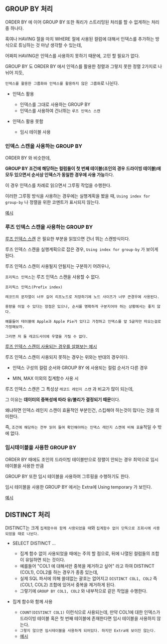 ## GROUP BY 처리

ORDER BY 에 이어 GROUP BY 또한 쿼리가 스트리밍된 처리를 할 수 없게하는 처리 중 하나다.

혹여나 HAVING 절을 마치 WHERE 절에 사용된 컬럼에 대해서 인덱스를 추가하는 방식으로 튜닝하는 것 마냥 생각할 수 있는데,

어짜피 HAVING은 인덱스를 사용하지 못하기 때문에, 고민 할 필요가 없다.

GROUP BY 도 ORDER BY 에서 인덱스를 활용한 정렬과 그렇지 못한 정렬 2가지로 나뉘어 지듯,

`인덱스를 활용한 그룹화와 인덱스를 활용하지 않은 그룹화`로 나뉜다.

- 인덱스 활용
    - 인덱스를 그대로 사용하는 GROUP BY 
    - 인덱스를 사용하여 건너뛰는 `루즈 인덱스 스캔`

- 인덱스 활용 못함
    - 임시 테이블 사용


### 인덱스 스캔을 사용하는 GROUP BY

ORDER BY 와 비슷한데,

**GROUP BY 조건에 해당하는 컬럼들이 첫 번째 테이블(조인의 경우 드라이빙 테이블)에 모두 있으면서 순서상 인덱스가 동일한 경우에 사용 가능**하다.

이 경우 인덱스를 차례로 읽으면서 그루핑 작업을 수행한다.

이러한 그루핑 방식을 사용하는 경우에는 실행계획을 봤을 때, `Using index for group-by` 나 정렬을 위한 코멘트가 표시되지 않는다.

<a href="../src/using_index_scan_for_group-by.sql">예시</a>

### 루즈 인덱스 스캔을 사용하는 GROUP BY

<a href="https://github.com/kimhaechang1/book-Real_MySQL/blob/main/docs/ch08-%EC%9D%B8%EB%8D%B1%EC%8A%A4.md#b-%ED%8A%B8%EB%A6%AC%EB%A5%BC-%ED%86%B5%ED%95%B4-%EC%9D%B8%EB%8D%B1%EC%8A%A4-%EC%9D%BD%EA%B8%B0">루즈 인덱스 스캔</a> 은 필요한 부분을 읽었으면 건너 뛰는 스캔방식이다.

루즈 인덱스 스캔을 실행계획으로 잡은 경우, `Using index for group-by` 가 보이게 된다.

루즈 인덱스 스캔이 사용될지 안될지는 구분하기 어려우나, 

`프리픽스 인덱스`는 루즈 인덱스 스캔을 사용할 수 없다.

```
프리픽스 인덱스(Prefix index)

레코드의 문자열이 너무 길어 리프노드로 저장하기에 노드 사이즈가 너무 큰경우에 사용된다.

용량을 아낄 수 있다는 장점은 있으나, 순서를 명확하게 구분지어야 하는 상황에서는 좋지 않다.

예를들어 테이블에 Apple과 Apple Pie가 있다고 가정하고 인덱스를 앞 5글자만 따오는걸로 가정해보자.

그러면 저 둘 레코드사이에 우열을 가릴 수 없다.
```

<a href="../src/loose_index_scan_example.sql">루즈 인덱스 스캔이 사용되는 경우를 살펴보는 예시</a>

루즈 인덱스 스캔이 사용되지 못하는 경우는 위와는 반대의 경우이다.

- 인덱스 구성의 컬럼 순서와 GROUP BY 에 사용되는 컬럼 순서가 다른 경우

- MIN, MAX 이외의 집계함수 사용 시 

루즈 인덱스 스캔은 그 특성상 `레코드 레인지 스캔` 과 비교가 많이 되는데,

그 이유는 **데이터의 중복성에 따라 유/불리가 결정되기 때문**이다.

왜냐하면 인덱스 레인지 스캔이 효율적인 부분인건, 스킵해야 하는것이 많다는 것을 의미한다.

즉, `조건에 해당하는 전부 읽어 들여 확인해야하는 인덱스 레인지 스캔에 비해 효율`적일 수 밖에 없다.

### 임시테이블을 사용한 GROUP BY 

ORDER BY 때에도 조인의 드라이빙 테이블만으로 정렬이 안되는 경우 최악으로 임시 테이블을 사용한 만큼

GROUP BY 또한 임시 테이블을 사용하여 그루핑을 수행하기도 한다.

임시 테이블을 사용한 GROUP BY 에서는 Extra에 Using temporary 가 보인다.

<a href="../src/using_temporary_for_group-by.sql">예시</a>


## DISTINCT 처리

DISTINCT는 크게 `집계함수와 함께 사용되었을 때`와 `집계함수 없이 단독으로 조회시에 사용되었을 때로 나뉜다.`

- SELECT DISTINCT ...
    - 집계 함수 없이 사용되었을 때에는 주의 할 점으로, 뒤에 나열된 컬럼들의 조합이 유일하면 되는 것이다.
    - 예를들어 "COL1 에 대해서만 중복을 제거하고 싶어" 라고 하여 DISTINCT (COL1), COL2를 하는 경우가 종종 있는데,
    - 실제 SQL 파서에 의해 쓸데없는 괄호는 없어지고 `DISTINCT COL1, COL2` 즉 (COL1, COL2) 조합에 있어서 중복을 제거하게 된다.
    - 그렇기에 `GROUP BY COL1, COL2` 와 내부적으로 같은 작업을 수행한다.

- 집계 함수와 함께 사용
    - `COUNT(DISTINCT COL1)` 이런식으로 사용되는데, 만약 COL1에 대한 인덱스가 드라이빙 테이블 혹은 첫 번째 테이블에 존재한다면 임시 테이블을 사용하지 않는다.
    - `그렇지 않으면 임시테이블을 사용하게 되어있다. 하지만 Extra에 보이진 않는다.`
    - <a href="../src/distinct_with_index.sql">예시</a>